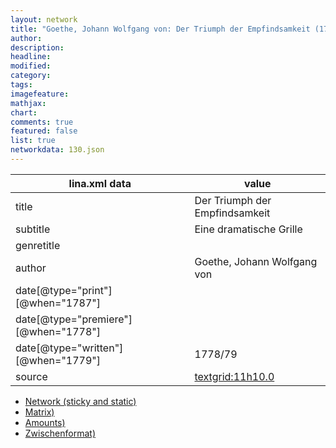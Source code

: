 ```yaml
---
layout: network
title: "Goethe, Johann Wolfgang von: Der Triumph der Empfindsamkeit (1778)"
author:
description:
headline:
modified:
category:
tags:
imagefeature: 
mathjax: 
chart: 
comments: true
featured: false
list: true
networkdata: 130.json
---
```

lina.xml data  | value
------------- | -------------
title|Der Triumph der Empfindsamkeit
subtitle|Eine dramatische Grille
genretitle|
author|Goethe, Johann Wolfgang von
date[@type="print"][@when="1787"]|
date[@type="premiere"][@when="1778"]|
date[@type="written"][@when="1779"]|1778/79
source|[textgrid:11h10.0](https://textgridlab.org/1.0/tgcrud-public/rest/textgrid:11h10.0/data)



* [Network (sticky and static)](/linas/network130)
* [Matrix)](/linas/matrix130)
* [Amounts)](/linas/amount130)
* [Zwischenformat)](/linas/lina130 )
